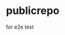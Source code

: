 # publicrepo
for e2e test
























































































































































































































































































































































































































































































































































































































































































































































































































































































































































































































































































































































































































































































































































































































































































































































































































































































































































































































































































































































































































































































































































































































































































































































































































































































































































































































































































































































































































































































































